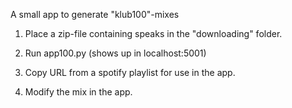 A small app to generate "klub100"-mixes

1. Place a zip-file containing speaks in the "downloading" folder.

2. Run app100.py (shows up in localhost:5001)

3. Copy URL from a spotify playlist for use in the app.

4. Modify the mix in the app.

